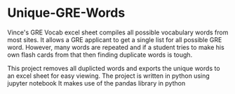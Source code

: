 # Unique-GRE-Words
Vince's GRE Vocab excel sheet compiles all possible vocabulary words from most sites. It allows a GRE applicant to get a single list for all possible GRE word. However, many words are repeated and if a student tries to make his own flash cards from that then finding duplicate words is tough.

This project removes all duplicted words and exports the unique words to an excel sheet for easy viewing.
The project is written in python using jupyter notebook
It makes use of the pandas library in python
